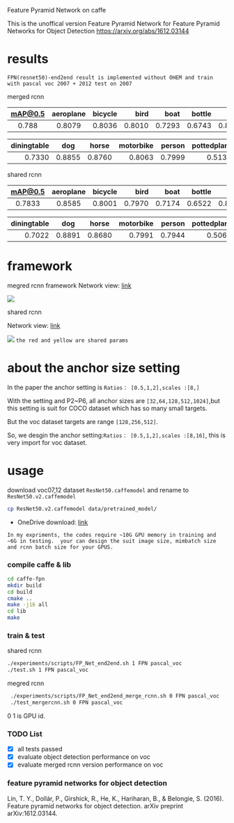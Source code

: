 Feature Pyramid Network on caffe

This is the unoffical version  Feature Pyramid Network for Feature Pyramid Networks for Object Detection https://arxiv.org/abs/1612.03144

# results
`FPN(resnet50)-end2end result is implemented without OHEM and train with pascal voc 2007 + 2012 test on 2007`

merged rcnn

|mAP@0.5|aeroplane|bicycle|bird|boat|bottle|bus|car|cat|chair|cow|
|:--:|:-------:| -----:| --:| --:|-----:|--:|--:|--:|----:|--:|
|0.788|0.8079| 0.8036| 0.8010| 0.7293|0.6743|0.8680|0.8766|0.8967|0.6122|0.8646|

|diningtable|dog |horse|motorbike|person |pottedplant|sheep|sofa|train|tv|
|----------:|:--:|:---:| -------:| -----:| -------:|----:|---:|----:|--:|
|0.7330|0.8855|0.8760| 0.8063| 0.7999| 0.5138|0.7905|0.7755|0.8637|0.7736|


shared rcnn

|mAP@0.5|aeroplane|bicycle|bird|boat|bottle|bus|car|cat|chair|cow|
|:--:|:-------:| -----:| --:| --:|-----:|--:|--:|--:|----:|--:|
|0.7833|0.8585| 0.8001| 0.7970| 0.7174|0.6522|0.8668|0.8768|0.8929|0.5842|0.8658|

|diningtable|dog |horse|motorbike|person |pottedplant|sheep|sofa|train|tv|
|----------:|:--:|:---:| -------:| -----:| -------:|----:|---:|----:|--:|
|0.7022|0.8891|0.8680| 0.7991| 0.7944| 0.5065|0.7896|0.7707|0.8697|0.7653|
# framework
megred rcnn framework
Network view: [link](http://ethereon.github.io/netscope/#/gist/c5334efdd667ce41d540e3697de2936c)

![](merge_rcnn_framework.png)

shared rcnn

Network view: [link](http://ethereon.github.io/netscope/#/gist/c5334efdd667ce41d540e3697de2936c)

![](framework.png)
`the red and yellow are shared params`
# about the anchor size setting
In the paper the anchor setting is `Ratios： [0.5,1,2],scales :[8,]`

With the setting and P2~P6, all anchor sizes are  `[32,64,128,512,1024]`,but this setting is suit for COCO dataset which has so many small targets.

But the voc dataset targets are range `[128,256,512]`.

So, we desgin the anchor setting:`Ratios： [0.5,1,2],scales :[8,16]`, this is very import for voc dataset.

# usage
download  voc07,12 dataset `ResNet50.caffemodel` and rename to `ResNet50.v2.caffemodel`

```bash
cp ResNet50.v2.caffemodel data/pretrained_model/
```
- OneDrive download: [link](https://onedrive.live.com/?authkey=%21AAFW2-FVoxeVRck&id=4006CBB8476FF777%2117887&cid=4006CBB8476FF777)

`In my expriments, the codes require ~10G GPU memory in training and ~6G in testing. 
your can design the suit image size, mimbatch size and rcnn batch size for your GPUS.`
### compile  caffe & lib
```bash
cd caffe-fpn
mkdir build
cd build
cmake ..
make -j16 all
cd lib
make 
```
### train & test
shared rcnn
```bash
./experiments/scripts/FP_Net_end2end.sh 1 FPN pascal_voc
./test.sh 1 FPN pascal_voc
```
megred rcnn
```bash
 ./experiments/scripts/FP_Net_end2end_merge_rcnn.sh 0 FPN pascal_voc
 ./test_mergercnn.sh 0 FPN pascal_voc
```
0 1 is GPU id.

### TODO List
 - [x] all tests passed
 - [x] evaluate  object detection  performance on voc
 - [x] evaluate merged rcnn version  performance on voc
 
### feature pyramid networks for object detection

Lin, T. Y., Dollár, P., Girshick, R., He, K., Hariharan, B., & Belongie, S. (2016). Feature pyramid networks for object detection. arXiv preprint arXiv:1612.03144.
